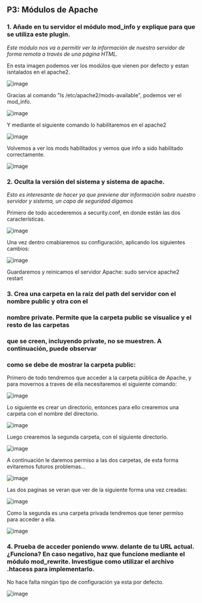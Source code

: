 ## P3: Módulos de Apache 

### 1. Añade en tu servidor el módulo mod_info y explique para que se utiliza este plugin.

*Este módulo nos va a permitir ver la información de nuestro servidor de forma remota a través de una página HTML.*

En esta imagen podemos ver los modúlos que vienen por defecto y estan isntalados en el apache2.

![image](https://user-images.githubusercontent.com/113515330/200918175-d0f537af-53fc-4bb1-ab98-7e8b224aec23.png) 

Gracias al comando "ls /etc/apache2/mods-available", podemos ver el mod_info.

![image](https://user-images.githubusercontent.com/113515330/200918645-dc50052d-cab0-4edd-abce-2dd04cb1c073.png)

Y mediante el siguiente comando lo habilitaremos en el apache2

![image](https://user-images.githubusercontent.com/113515330/200919012-b3bd305b-5962-4f62-8e38-ebc097be160a.png)

Volvemos a ver los mods habilitados y vemos que info a sido habilitado correctamente.

![image](https://user-images.githubusercontent.com/113515330/200919316-098ca20d-cc45-44ab-8af2-a13bc97315ab.png)


### 2. Oculta la versión del sistema y sistema de apache.

*Esto es interesante de hacer ya que previene dar información sobre nuestro servidor y sistema, un capa de seguridad digamos*

Primero de todo accederemos a security.conf, en donde están las dos características. 

![image](https://user-images.githubusercontent.com/113515330/200922651-50f3cc16-90ed-47b1-aa9e-974085bbfbce.png)

Una vez dentro cmabiaremos su configuración, aplicando los siguientes cambios: 

![image](https://user-images.githubusercontent.com/113515330/200922967-7bde31f5-0b61-4a27-bbf2-1a47dcc8894e.png)

Guardaremos y reinicamos el servidor Apache: sudo service apache2 restart


### 3. Crea una carpeta en la raíz del path del servidor con el nombre public y otra con el 
### nombre private. Permite que la carpeta public se visualice y el resto de las carpetas 
### que se creen, incluyendo private, no se muestren. A continuación, puede observar 
### como se debe de mostrar la carpeta public:

Primero de todo tendremos que acceder a la carpeta pública de Apache, y para movernos a traves de ella necesitaremos el siguiente comando: 

![image](https://user-images.githubusercontent.com/113515330/201221483-62312a49-11b8-4328-a7b3-f9f952c3db07.png)

Lo siguiente es crear un directorio, entonces para ello crearemos una carpeta con el nombre del directorio.

![image](https://user-images.githubusercontent.com/113515330/201221774-9c643a29-c10d-4fdc-a12d-a25f7cb5d297.png)

Luego crearemos la segunda carpeta, con el siguiente directorio.

![image](https://user-images.githubusercontent.com/113515330/201221884-f0cb3483-af7a-42d2-a90d-456b9ad6dfdd.png)

A continuación le daremos permiso a las dos carpetas, de esta forma evitaremos futuros problemas...

![image](https://user-images.githubusercontent.com/113515330/201222144-fc661460-e43f-4a9a-8404-deb6272ba0e8.png)

Las dos paginas se veran que ver de la siguiente forma una vez creadas:

![image](https://user-images.githubusercontent.com/113515330/201226816-a6f73f67-c868-4d65-8a8a-ccf4e5018c0f.png)

Como la segunda es una carpeta privada tendremos que tener permiso para acceder a ella.

![image](https://user-images.githubusercontent.com/113515330/201226847-cfd741f7-3741-4936-a917-4a87867a941d.png)


### 4. Prueba de acceder poniendo www. delante de tu URL actual. ¿Funciona? En caso  negativo, haz que funcione mediante el módulo mod_rewrite. Investigue como utilizar el archivo .htacess para implementarlo.


No hace falta ningún tipo de configuración ya esta por defecto.

![image](https://user-images.githubusercontent.com/113515330/201292018-d9983dad-9082-4ec5-af22-8a67783404ec.png)







